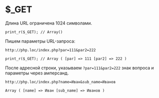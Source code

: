 # $_GET
Длина URL ограничена 1024 символами.

    print_r($_GET); // Array()

Пишем параметры URL-запроса:

    http://php.loc/index.php?par=111&par2=222

    print_r($_GET); // Array ( [par] => 111 [par2] => 222 ) 

После адресной строки, указываем `?par=111&par2=222` знак вопроса и параметры через амперсанд.

    http://php.loc/index.php?name=Иван&sub_name=Иванов

    Array ( [name] => Иван [sub_name] => Иванов )
